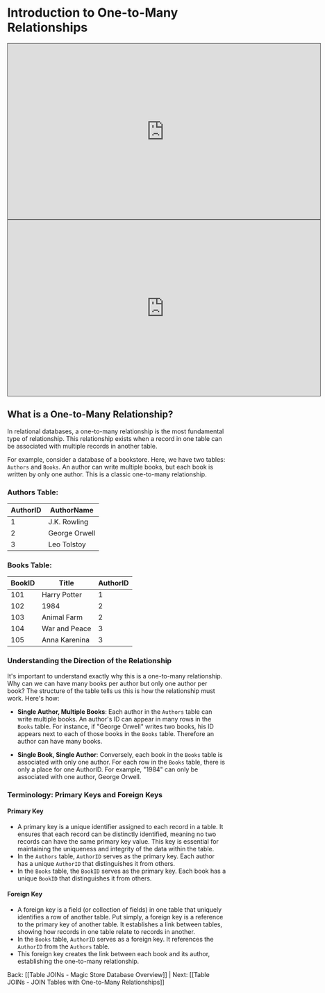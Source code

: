 # Introduction to One-to-Many Relationships


<iframe src="https://egator.hosted.panopto.com/Panopto/Pages/Embed.aspx?id=b1546239-e7ce-4a5d-9068-b0fb000eabca&autoplay=false&offerviewer=true&showtitle=true&showbrand=true&captions=false&interactivity=all" height="405" width="720" style="border: 1px solid #464646;" allowfullscreen allow="autoplay" aria-label="Panopto Embedded Video Player"></iframe>

<iframe src="https://egator.hosted.panopto.com/Panopto/Pages/Embed.aspx?id=b8901214-6404-4e52-9e50-b0fb000ee542&autoplay=false&offerviewer=true&showtitle=true&showbrand=true&captions=false&interactivity=all" height="405" width="720" style="border: 1px solid #464646;" allowfullscreen allow="autoplay" aria-label="Panopto Embedded Video Player"></iframe>

## What is a One-to-Many Relationship?

In relational databases, a one-to-many relationship is the most fundamental type of relationship. This relationship exists when a record in one table can be associated with multiple records in another table.

For example, consider a database of a bookstore. Here, we have two tables: `Authors` and `Books`. An author can write multiple books, but each book is written by only one author. This is a classic one-to-many relationship.

### Authors Table:
|AuthorID|AuthorName|
|---|---|
|1|J.K. Rowling|
|2|George Orwell|
|3|Leo Tolstoy|
### Books Table:
|BookID|Title|AuthorID|
|---|---|---|
|101|Harry Potter|1|
|102|1984|2|
|103|Animal Farm|2|
|104|War and Peace|3|
|105|Anna Karenina|3|
### Understanding the Direction of the Relationship

It's important to understand exactly why this is a one-to-many relationship. Why can we can have many books per author but only one author per book? The structure of the table tells us this is how the relationship must work. Here's how:

- **Single Author, Multiple Books**: Each author in the `Authors` table can write multiple books. An author's ID can appear in many rows in the `Books` table. For instance, if "George Orwell" writes two books, his ID appears next to each of those books in the `Books` table. Therefore an author can have many books.

- **Single Book, Single Author**: Conversely, each book in the `Books` table is associated with only one author. For each row in the `Books` table, there is only a place for one AuthorID. For example, "1984" can only be associated with one author, George Orwell.

### Terminology: Primary Keys and Foreign Keys

#### Primary Key
- A primary key is a unique identifier assigned to each record in a table. It ensures that each record can be distinctly identified, meaning no two records can have the same primary key value. This key is essential for maintaining the uniqueness and integrity of the data within the table.
- In the `Authors` table, `AuthorID` serves as the primary key. Each author has a unique `AuthorID` that distinguishes it from others.
- In the `Books` table, the `BookID` serves as the primary key. Each book has a unique `BookID` that distinguishes it from others.
#### Foreign Key
- A foreign key is a field (or collection of fields) in one table that uniquely identifies a row of another table. Put simply, a foreign key is a reference to the primary key of another table. It establishes a link between tables, showing how records in one table relate to records in another.
- In the `Books` table, `AuthorID` serves as a foreign key. It references the `AuthorID` from the `Authors` table.
- This foreign key creates the link between each book and its author, establishing the one-to-many relationship.

Back: [[Table JOINs - Magic Store Database Overview]] | Next: [[Table JOINs - JOIN Tables with One-to-Many Relationships]]